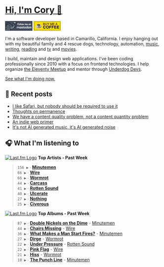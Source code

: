 # [Hi, I'm Cory 👋](https://coryd.dev)

[![Follow @cory@social.lol on Mastodon](/assets/img/mastodon.png)](https://social.lol/@cory) [![Buy me a Coffee](/assets/img/buymeacoffee.png)](https://www.buymeacoffee.com/cory)

I'm a software developer based in Camarillo, California. I enjoy hanging out with my beautiful family and 4 rescue dogs, technology, automation, [music](https://coryd.dev/now#artists), [writing](https://coryd.dev), [reading](https://coryd.dev/now#books) and [tv](https://coryd.dev/now#tv) and [movies](https://coryd.dev/now#movies).

I build, maintain and design web applications. I've been coding professionally since 2010 with a focus on frontend technologies. I help organize [the Eleventy Meetup](https://11tymeetup.dev/) and mentor through [Underdog Devs](https://www.underdogdevs.org).

[See what I'm doing now.](https://coryd.dev/now)

## 📝 Recent posts

<!-- BLOGPOSTS:START -->
- [I like Safari, but nobody should be required to use it](https://coryd.dev/posts/2024/i-like-safari-but-nobody-should-be-required-to-use-it/)
- [Thoughts on permanence](https://coryd.dev/posts/2024/thoughts-on-permanence/)
- [We have a content quality problem, not a content quantity problem](https://coryd.dev/posts/2024/we-have-a-content-quality-problem-not-a-content-quantity-problem/)
- [An indie web primer](https://coryd.dev/posts/2024/an-indie-web-primer/)
- [It's not AI generated music, it's AI generated noise](https://coryd.dev/posts/2024/its-not-ai-generated-music-its-ai-generated-noise/)
<!-- BLOGPOSTS:END -->

## 🎧 What I'm listening to

<!--START_LASTFM_ARTISTS:{"period": "7day", "rows": 8}-->
<a href="https://last.fm" target="_blank"><img src="https://user-images.githubusercontent.com/17434202/215290617-e793598d-d7c9-428f-9975-156db1ba89cc.svg" alt="Last.fm Logo" width="18" height="13"/></a> **Top Artists - Past Week**

> `156 ▶️` ∙ **[Minutemen](https://www.last.fm/music/Minutemen)**<br/>
> `66 ▶️` ∙ **[Wire](https://www.last.fm/music/Wire)**<br/>
> `66 ▶️` ∙ **[Wormrot](https://www.last.fm/music/Wormrot)**<br/>
> `44 ▶️` ∙ **[Carcass](https://www.last.fm/music/Carcass)**<br/>
> `41 ▶️` ∙ **[Rotten Sound](https://www.last.fm/music/Rotten+Sound)**<br/>
> `40 ▶️` ∙ **[Ulcerate](https://www.last.fm/music/Ulcerate)**<br/>
> `27 ▶️` ∙ **[Nothing](https://www.last.fm/music/Nothing)**<br/>
> `25 ▶️` ∙ **[Civerous](https://www.last.fm/music/Civerous)**<br/>
<!--END_LASTFM_ARTISTS-->

<!--START_LASTFM_ALBUMS:{"period": "7day", "rows": 8}-->
<a href="https://last.fm" target="_blank"><img src="https://user-images.githubusercontent.com/17434202/215290617-e793598d-d7c9-428f-9975-156db1ba89cc.svg" alt="Last.fm Logo" width="18" height="13"/></a> **Top Albums - Past Week**

> `87 ▶️` ∙ **[Double Nickels on the Dime](https://www.last.fm/music/Minutemen/Double+Nickels+on+the+Dime)** - [Minutemen](https://www.last.fm/music/Minutemen)<br/>
> `44 ▶️` ∙ **[Chairs Missing](https://www.last.fm/music/Wire/Chairs+Missing)** - [Wire](https://www.last.fm/music/Wire)<br/>
> `36 ▶️` ∙ **[What Makes a Man Start Fires?](https://www.last.fm/music/Minutemen/What+Makes+a+Man+Start+Fires%3F)** - [Minutemen](https://www.last.fm/music/Minutemen)<br/>
> `27 ▶️` ∙ **[Dirge](https://www.last.fm/music/Wormrot/Dirge)** - [Wormrot](https://www.last.fm/music/Wormrot)<br/>
> `22 ▶️` ∙ **[Under Pressure](https://www.last.fm/music/Rotten+Sound/Under+Pressure)** - [Rotten Sound](https://www.last.fm/music/Rotten+Sound)<br/>
> `22 ▶️` ∙ **[Pink Flag](https://www.last.fm/music/Wire/Pink+Flag)** - [Wire](https://www.last.fm/music/Wire)<br/>
> `21 ▶️` ∙ **[Hiss](https://www.last.fm/music/Wormrot/Hiss)** - [Wormrot](https://www.last.fm/music/Wormrot)<br/>
> `18 ▶️` ∙ **[The Punch Line](https://www.last.fm/music/Minutemen/The+Punch+Line)** - [Minutemen](https://www.last.fm/music/Minutemen)<br/>
<!--END_LASTFM_ALBUMS-->
